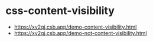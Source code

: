 # css-content-visibility

- https://xv2qj.csb.app/demo-content-visibility.html
- https://xv2qj.csb.app/demo-not-content-visibility.html
